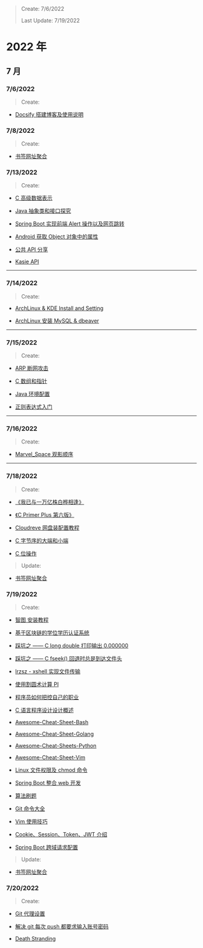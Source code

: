 > Create: 7/6/2022
>
> Last Update: 7/19/2022

# **2022 年**

## **7 月**

### **7/6/2022**

> Create:

- [Docsify 搭建博客及使用说明](/2022/07/docsify.md)

### **7/8/2022**

> Create:

- [书签网址聚合](/2022/07/bookmark.md)

### **7/13/2022**

> Create:

- [C 高级数据表示](/2022/07/c-advanced-data.md)

- [Java 抽象类和接口探究](/2022/07/java-base-abstract-class-and-interface.md)

- [Spring Boot 实现前端 Alert 操作以及网页跳转](/2022/07/spring-boot-alert-in-browser.md)

- [Android 获取 Object 对象中的属性](/2022/07/android-get-object-value.md)

- [公共 API 分享](2022/07/public-api.md)

- [Kasie API](/2022/07/kasie-api.md)

---

### **7/14/2022**

> Create:

- [ArchLinux & KDE Install and Setting](/2022/07/archlinux-kde-install-and-setting.md)

- [ArchLinux 安装 MySQL & dbeaver](/2022/07/archlinux-mysql-dbeaver.md)

---

### **7/15/2022**

> Create:

- [ARP 断网攻击](/2022/07/arp.md)

- [C 数组和指针](/2022/07/c-base-array-and-pointer.md)

- [Java 环境配置](/2022/07/java-environment-install.md)

- [正则表达式入门](/2022/07/introduction-to-regex.md)

---

### **7/16/2022**

> Create:

- [Marvel_Space 观影顺序]()

---

### **7/18/2022**

> Create:

- [《我已与一万亿株白桦相逢》](/2022/07/book-1.md)

- [《C Primer Plus 第六版》](/2022/07/book-2.md)

- [Cloudreve 网盘装配置教程](/2022/07/cloudreve.md)

- [C 字节序的大端和小端](/2022/07/big-endian-little-endian.md)

- [C 位操作](/2022/07/c-base-bit-manipulation.md)

> Update:

- [书签网址聚合](/2022/07/bookmark.md)

### **7/19/2022**

> Create:

- [智图 安装教程](/2022/07/zhitu.md)

- [基于区块链的学位学历认证系统](/2022/07/block-chain.md)

- [踩坑之 —— C long double 打印输出 0.000000](/2022/07/c-hole-1.md)

- [踩坑之 —— C fseek() 回退时总是到达文件头](/2022/07/c-hole-2.md)

- [lrzsz - xshell 实现文件传输](/2022/07/linux-plugin-lrzsz.md)

- [使用割圆术计算 PI](/2022/07/cal-pi.md)

- [程序员如何把控自己的职业](/2022/07/career-development.md)

- [C 语言程序设计设计概述](/2022/07/c-base-chapter-01.md)

- [Awesome-Cheat-Sheet-Bash](/2022/07/cheat-sheet-bash.md)

- [Awesome-Cheat-Sheet-Golang](/2022/07/cheat-sheet-golang.md)

- [Awesome-Cheat-Sheets-Python](/2022/07/cheat-sheet-python.md)

- [Awesome-Cheat-Sheet-Vim](/2022/07/cheat-sheet-vim.md)

- [Linux 文件权限及 chmod 命令](/2022/07/linux-command-chmod.md)

- [Spring Boot 整合 web 开发](/2022/07/spring-boot-web.md)

- [算法刷题](/2022/07/algorithm-leetcode.md)

- [Git 命令大全](/2022/07/git-command.md)

- [Vim 使用技巧](/2022/07/vim.md)

- [Cookie、Session、Token、JWT 介绍](/2022/07/cookie-session-token-jwt.md)

- [Spring Boot 跨域请求配置](/2022/07/spring-boot-cors.md)

> Update:

- [书签网址聚合](/2022/07/bookmark.md)

### **7/20/2022**

> Create:

- [Git 代理设置](/2022/07/git-proxy.md)

- [解决 git 每次 push 都要求输入账号密码](/2022/07/git-login.md)

- [Death Stranding](/2022/07/death-stranding.md)
